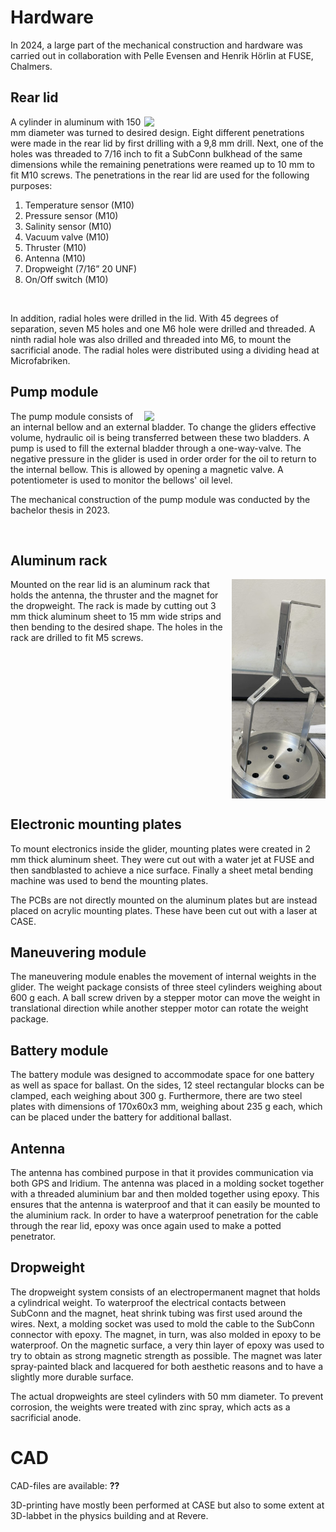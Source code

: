 # Hardware

In 2024, a large part of the mechanical construction and hardware was carried out in collaboration with Pelle Evensen and Henrik Hörlin at FUSE, Chalmers. 

## Rear lid

<img align="right" src="./Bilder/Genomföringar.jpg" width="290" />

A cylinder in aluminum with 150 mm diameter was turned to desired design.
Eight different penetrations were made in the rear lid by first drilling with a 9,8 mm drill. Next, one of the holes was threaded to 7/16 inch to fit a SubConn bulkhead of the same dimensions while the remaining penetrations were reamed up to 10 mm to fit M10 screws.
The penetrations in the rear lid are used for the following purposes:

1. Temperature sensor (M10)
2. Pressure sensor (M10)
3. Salinity sensor (M10)
4. Vacuum valve (M10)
5. Thruster (M10)
6. Antenna (M10)
7. Dropweight (7/16” 20 UNF)
8. On/Off switch (M10)

<br clear="right"/>

In addition, radial holes were drilled in the lid. With 45 degrees of separation, seven M5 holes and one M6 hole were drilled and threaded. A ninth radial hole was also drilled and threaded into M6, to mount the sacrificial anode. The radial holes were distributed using a dividing head at Microfabriken.

## Pump module

<img align="right" src="./Bilder/Skärmbild_16-8-2024_122616_.jpeg" width="290" />

The pump module consists of an internal bellow and an external bladder. To change the gliders effective volume, hydraulic oil is being transferred between these two bladders. A pump is used to fill the external bladder through a one-way-valve. The negative pressure in the glider is used in order order for the oil to return to the internal bellow. This is allowed by opening a magnetic valve. A potentiometer is used to monitor the bellows' oil level.

The mechanical construction of the pump module was conducted by the bachelor thesis in 2023.

<br clear="right"/>

## Aluminum rack
<img align="right" src="./Bilder/Rack.jpg" width="150" />

Mounted on the rear lid is an aluminum rack that holds the antenna, the thruster and the magnet for the dropweight. The rack is made by cutting out 3 mm thick aluminum sheet to 15 mm wide strips and then bending to the desired shape. The holes in the rack are drilled to fit M5 screws.
<br clear="right"/>
## Electronic mounting plates

To mount electronics inside the glider, mounting plates were created in 2 mm thick aluminum sheet. They were cut out with a water jet at FUSE and then sandblasted to achieve a nice surface. Finally a sheet metal bending machine was used to bend the mounting plates.

The PCBs are not directly mounted on the aluminum plates but are instead placed on acrylic mounting plates. These have been cut out with a laser at CASE.

## Maneuvering module

The maneuvering module enables the movement of internal weights in the glider. The weight package consists of three steel cylinders weighing about 600 g each. A ball screw driven by a stepper motor can move the weight in translational direction while another stepper motor can rotate the weight package.

## Battery module

The battery module was designed to accommodate space for one battery as well as space for ballast. On the sides, 12 steel rectangular blocks can be clamped, each weighing about 300 g. Furthermore, there are two steel plates with dimensions of 170x60x3 mm, weighing about 235 g each, which can be placed under the battery for additional ballast. 

## Antenna

The antenna has combined purpose in that it provides communication via both GPS and Iridium. The antenna was placed in a molding socket together with a threaded aluminium bar and then molded together using epoxy. This ensures that the antenna is waterproof and that it can easily be mounted to the aluminium rack. In order to have a waterproof penetration for the cable through the rear lid, epoxy was once again used to make a potted penetrator.

## Dropweight

The dropweight system consists of an electropermanent magnet that holds a cylindrical weight. To waterproof the electrical contacts between SubConn and the magnet, heat shrink tubing was first used around the wires. Next, a molding socket was used to mold the cable to the SubConn connector with epoxy. The magnet, in turn, was also molded in epoxy to be waterproof. On the magnetic surface, a very thin layer of epoxy was used to try to obtain as strong magnetic strength as possible. The magnet was later spray-painted black and lacquered for both aesthetic reasons and to have a slightly more durable surface. 

The actual dropweights are steel cylinders with 50 mm diameter. To prevent corrosion, the weights were treated with zinc spray, which acts as a sacrificial anode.

# CAD

CAD-files are available: **??**

3D-printing have mostly been performed at CASE but also to some extent at 3D-labbet in the physics building and at Revere.

